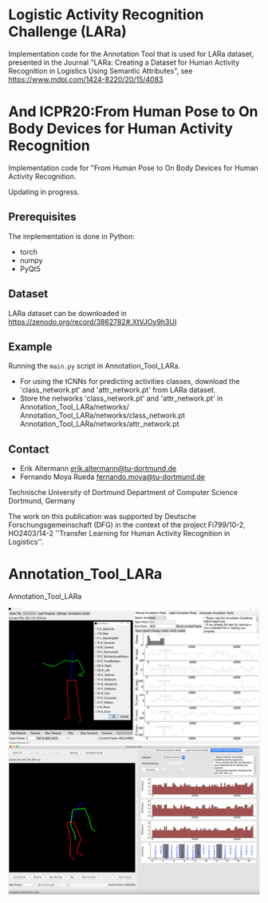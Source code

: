 # Logistic Activity Recognition Challenge (LARa) 
Implementation code for the Annotation Tool that is used for LARa dataset, presented in the Journal "LARa: Creating a Dataset for Human Activity Recognition in Logistics Using Semantic Attributes", see https://www.mdpi.com/1424-8220/20/15/4083

# And ICPR20:From Human Pose to On Body Devices for Human Activity Recognition
Implementation code for "From Human Pose to On Body Devices for Human Activity Recognition.

Updating in progress.

## Prerequisites
The implementation is done in Python:
- torch
- numpy
- PyQt5

## Dataset

LARa dataset can be downloaded in https://zenodo.org/record/3862782#.XtVJOy9h3UI

## Example

Running the `main.py` script in Annotation_Tool_LARa. 
- For using the tCNNs for predicting activities classes, download the 'class_network.pt' and 'attr_network.pt' from LARa dataset. 
- Store the networks 'class_network.pt' and 'attr_network.pt' in Annotation_Tool_LARa/networks/
  Annotation_Tool_LARa/networks/class_network.pt
  Annotation_Tool_LARa/networks/attr_network.pt
  

## Contact

  - Erik Altermann        erik.altermann@tu-dortmund.de
  - Fernando Moya Rueda   fernando.moya@tu-dortmund.de
  
Technische University of Dortmund
Department of Computer Science
Dortmund, Germany
  
  
The work on this publication was supported by Deutsche Forschungsgemeinschaft (DFG) in the context of the project Fi799/10-2, HO2403/14-2 ''Transfer Learning for Human Activity Recognition in Logistics''.

# Annotation_Tool_LARa
Annotation_Tool_LARa

![Annotation Tool](AnnotationTool.png)
![Annotation Tool Predictions](AnnotationTool_predictions.png)

